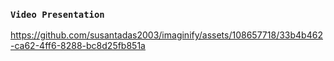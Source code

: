 ### `Video Presentation`


https://github.com/susantadas2003/imaginify/assets/108657718/33b4b462-ca62-4ff6-8288-bc8d25fb851a


